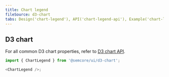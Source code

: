 ```yaml
---
title: Chart legend
fileSource: d3-chart
tabs: Design('chart-legend'), API('chart-legend-api'), Example('chart-legend-code'), Changelog('d3-chart-changelog')
---
```


## D3 chart

For all common D3 chart properties, refer to [D3 chart API](/data-display/d3-chart/d3-chart-api).

```js
import { ChartLegend } from '@semcore/ui/d3-chart';

<ChartLegend />;
```

<TypesView type="LegendProps" :types={...types} />

<script setup>import { data as types } from '@types.data.ts';</script>
